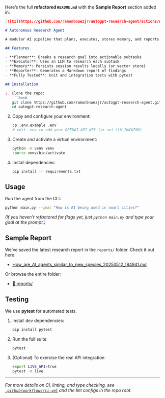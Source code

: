 Here’s the full **refactored `README.md`** with the **Sample Report** section added in:

````markdown
[![CI](https://github.com/ramonbnuezjr/autogpt-research-agent/actions/workflows/ci.yml/badge.svg)](https://github.com/ramonbnuezjr/autogpt-research-agent/actions/workflows/ci.yml)

# Autonomous Research Agent

A modular AI pipeline that plans, executes, stores memory, and reports research—all orchestrated by `main.py`.

## Features

- **Planner**: Breaks a research goal into actionable subtasks  
- **Executor**: Uses an LLM to research each subtask  
- **Memory**: Persists session results locally (or vector store)  
- **Reporter**: Generates a Markdown report of findings  
- **Fully Tested**: Unit and integration tests with pytest  

## Installation

1. Clone the repo:  
   ```bash
   git clone https://github.com/ramonbnuezjr/autogpt-research-agent.git
   cd autogpt-research-agent
````

2. Copy and configure your environment:

   ```bash
   cp .env.example .env
   # edit .env to add your OPENAI_API_KEY (or set LLM_BACKEND)
   ```
3. Create and activate a virtual environment:

   ```bash
   python -m venv venv
   source venv/bin/activate
   ```
4. Install dependencies:

   ```bash
   pip install -r requirements.txt
   ```

## Usage

Run the agent from the CLI:

```bash
python main.py --goal "How is AI being used in smart cities?"
```

*(If you haven’t refactored for flags yet, just `python main.py` and type your goal at the prompt.)*

## Sample Report

We’ve saved the latest research report in the `reports/` folder.
Check it out here:

* [How\_are\_AI\_agents\_similar\_to\_new\_species\_20250512\_184941.md](reports/How_are_AI_agents_similar_to_new_species_20250512_184941.md)

Or browse the entire folder:

* [📁 reports/](reports/)

## Testing

We use **pytest** for automated tests.

1. Install dev dependencies:

   ```bash
   pip install pytest
   ```
2. Run the full suite:

   ```bash
   pytest
   ```
3. (Optional) To exercise the real API integration:

   ```bash
   export LIVE_API=true
   pytest -m live
   ```

---

*For more details on CI, linting, and type checking, see [`.github/workflows/ci.yml`](.github/workflows/ci.yml) and the lint configs in the repo root.*
